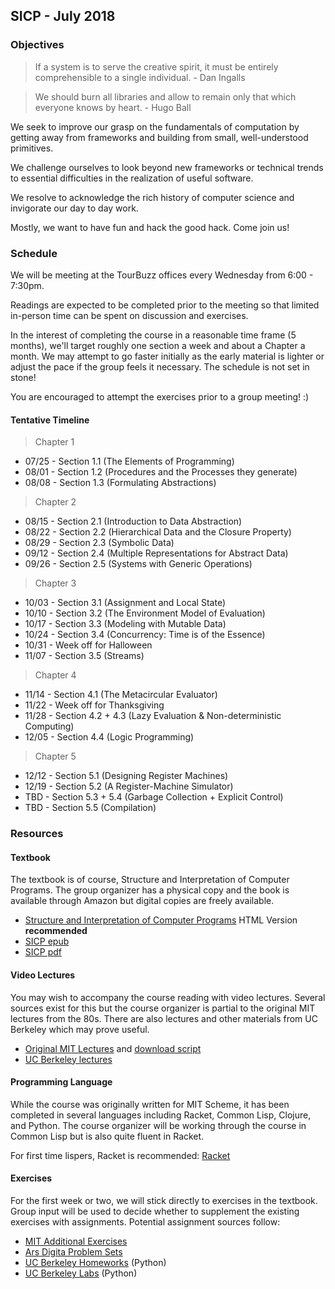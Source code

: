 ## SICP - July 2018

### Objectives

> If a system is to serve the creative spirit, it must be entirely comprehensible to a single individual. - Dan Ingalls

> We should burn all libraries and allow to remain only that which everyone knows by heart. - Hugo Ball

We seek to improve our grasp on the fundamentals of computation by getting away from frameworks and building from small, well-understood primitives.

We challenge ourselves to look beyond new frameworks or technical trends to essential difficulties in the realization of useful software.

We resolve to acknowledge the rich history of computer science and invigorate our day to day work.

Mostly, we want to have fun and hack the good hack. Come join us!

### Schedule

We will be meeting at the TourBuzz offices every Wednesday from 6:00 - 7:30pm.

Readings are expected to be completed prior to the meeting so that limited
in-person time can be spent on discussion and exercises.

In the interest of completing the course in a reasonable time frame (5 months),
we'll target roughly one section a week and about a Chapter a month. We may attempt
to go faster initially as the early material is lighter or adjust the pace if the
group feels it necessary. The schedule is not set in stone!

You are encouraged to attempt the exercises prior to a group meeting! :)

#### Tentative Timeline

> Chapter 1

* 07/25 - Section 1.1 (The Elements of Programming)
* 08/01 - Section 1.2 (Procedures and the Processes they generate)
* 08/08 - Section 1.3 (Formulating Abstractions)

> Chapter 2

* 08/15 - Section 2.1 (Introduction to Data Abstraction)
* 08/22 - Section 2.2 (Hierarchical Data and the Closure Property)
* 08/29 - Section 2.3 (Symbolic Data)
* 09/12 - Section 2.4 (Multiple Representations for Abstract Data)
* 09/26 - Section 2.5 (Systems with Generic Operations)

> Chapter 3

* 10/03 - Section 3.1 (Assignment and Local State)
* 10/10 - Section 3.2 (The Environment Model of Evaluation)
* 10/17 - Section 3.3 (Modeling with Mutable Data)
* 10/24 - Section 3.4 (Concurrency: Time is of the Essence)
* 10/31 - Week off for Halloween
* 11/07 - Section 3.5 (Streams)

> Chapter 4

* 11/14 - Section 4.1 (The Metacircular Evaluator)
* 11/22 - Week off for Thanksgiving
* 11/28 - Section 4.2 + 4.3 (Lazy Evaluation & Non-deterministic Computing)
* 12/05 - Section 4.4 (Logic Programming)

> Chapter 5

* 12/12 - Section 5.1 (Designing Register Machines)
* 12/19 - Section 5.2 (A Register-Machine Simulator)
* TBD - Section 5.3 + 5.4 (Garbage Collection + Explicit Control)
* TBD - Section 5.5 (Compilation)

### Resources

#### Textbook

The textbook is of course, Structure and Interpretation of Computer Programs.
The group organizer has a physical copy and the book is available through Amazon
but digital copies are freely available.

* [Structure and Interpretation of Computer Programs][sicp-web] HTML Version **recommended**
* [SICP epub][sicp-epub]
* [SICP pdf][sicp-pdf]

[sicp-web]: https://sarabander.github.io/sicp/
[sicp-epub]: https://github.com/sarabander/sicp-epub/blob/master/sicp.epub?raw=true
[sicp-pdf]: https://github.com/sarabander/sicp-pdf/raw/master/sicp.pdf

#### Video Lectures

You may wish to accompany the course reading with video lectures. Several sources
exist for this but the course organizer is partial to the original MIT lectures from the
80s. There are also lectures and other materials from UC Berkeley which may prove useful.

* [Original MIT Lectures][mit-lectures] and [download script][script]
* [UC Berkeley lectures][cs-61a]


[mit-lectures]: https://ocw.mit.edu/courses/electrical-engineering-and-computer-science/6-001-structure-and-interpretation-of-computer-programs-spring-2005/video-lectures/
[script]: https://gist.github.com/simlun/4014494
[cs-61a]: https://www.youtube.com/user/papajohnno/playlists

#### Programming Language

While the course was originally written for MIT Scheme, it has been completed in several
languages including Racket, Common Lisp, Clojure, and Python. The course organizer will
be working through the course in Common Lisp but is also quite fluent in Racket.

For first time lispers, Racket is recommended: [Racket](https://download.racket-lang.org/)

#### Exercises

For the first week or two, we will stick directly to exercises in the textbook.
Group input will be used to decide whether to supplement the existing exercises
with assignments. Potential assignment sources follow:

* [MIT Additional Exercises][mit-exercises]
* [Ars Digita Problem Sets][aduni-exercises]
* [UC Berkeley Homeworks][ucb-exercises] (Python)
* [UC Berkeley Labs][ucb-labs] (Python)

[mit-exercises]: https://mitpress.mit.edu/sites/default/files/sicp/psets/index.html
[aduni-exercises]: http://www.aduni.org/courses/sicp/index.php?view=cw
[ucb-exercises]: https://inst.eecs.berkeley.edu/~cs61a/sp18/hw/
[ucb-labs]: https://inst.eecs.berkeley.edu/~cs61a/sp18/labs/
